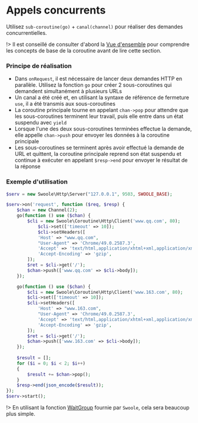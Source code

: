 # Appels concurrents

[//]: # (
La caractéristique `setDefer` a été supprimée car les clients qui prennent en charge `setDefer` recommande tous l'utilisation de la coroutinisation en une seule commande.
)

Utilisez `sub-coroutine(go)` + `canal(channel)` pour réaliser des demandes concurrentielles.

!> Il est conseillé de consulter d'abord la [Vue d'ensemble](/coroutine) pour comprendre les concepts de base de la coroutine avant de lire cette section.


### Principe de réalisation

* Dans `onRequest`, il est nécessaire de lancer deux demandes HTTP en parallèle. Utilisez la fonction `go` pour créer 2 sous-coroutines qui demandent simultanément à plusieurs URLs
* Un canal a été créé et, en utilisant la syntaxe de référence de fermeture `use`, il a été transmis aux sous-coroutines
* La coroutine principale tourne en appelant `chan->pop` pour attendre que les sous-coroutines terminent leur travail, puis elle entre dans un état suspendu avec `yield`
* Lorsque l'une des deux sous-coroutines terminées effectue la demande, elle appelle `chan->push` pour envoyer les données à la coroutine principale
* Les sous-coroutines se terminent après avoir effectué la demande de URL et quittent, la coroutine principale reprend son état suspendu et continue à exécuter en appelant `$resp->end` pour envoyer le résultat de la réponse

### Exemple d'utilisation

```php
$serv = new Swoole\Http\Server("127.0.0.1", 9503, SWOOLE_BASE);

$serv->on('request', function ($req, $resp) {
	$chan = new Channel(2);
	go(function () use ($chan) {
		$cli = new Swoole\Coroutine\Http\Client('www.qq.com', 80);
			$cli->set(['timeout' => 10]);
			$cli->setHeaders([
			'Host' => "www.qq.com",
			"User-Agent" => 'Chrome/49.0.2587.3',
			'Accept' => 'text/html,application/xhtml+xml,application/xml',
			'Accept-Encoding' => 'gzip',
		]);
		$ret = $cli->get('/');
		$chan->push(['www.qq.com' => $cli->body]);
	});

	go(function () use ($chan) {
		$cli = new Swoole\Coroutine\Http\Client('www.163.com', 80);
		$cli->set(['timeout' => 10]);
		$cli->setHeaders([
			'Host' => "www.163.com",
			"User-Agent" => 'Chrome/49.0.2587.3',
			'Accept' => 'text/html,application/xhtml+xml,application/xml',
			'Accept-Encoding' => 'gzip',
		]);
		$ret = $cli->get('/');
		$chan->push(['www.163.com' => $cli->body]);
	});
	
	$result = [];
	for ($i = 0; $i < 2; $i++)
	{
		$result += $chan->pop();
	}
	$resp->end(json_encode($result));
});
$serv->start();
```

!> En utilisant la fonction [WaitGroup](/coroutine/wait_group) fournie par `Swoole`, cela sera beaucoup plus simple.
